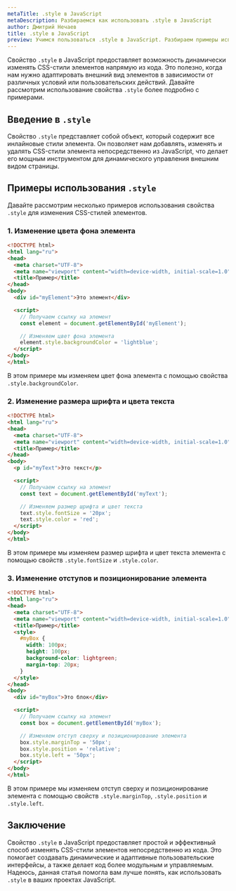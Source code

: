```yaml
---
metaTitle: .style в JavaScript
metaDescription: Разбираемся как использовать .style в JavaScript
author: Дмитрий Нечаев
title: .style в JavaScript
preview: Учимся пользоваться .style в JavaScript. Разбираем примеры использования
---
```


Свойство `.style` в JavaScript предоставляет возможность динамически изменять CSS-стили элементов напрямую из кода. Это полезно, когда нам нужно адаптировать внешний вид элементов в зависимости от различных условий или пользовательских действий. Давайте рассмотрим использование свойства `.style` более подробно с примерами.

## Введение в `.style`

Свойство `.style` представляет собой объект, который содержит все инлайновые стили элемента. Он позволяет нам добавлять, изменять и удалять CSS-стили элемента непосредственно из JavaScript, что делает его мощным инструментом для динамического управления внешним видом страницы.

## Примеры использования `.style`

Давайте рассмотрим несколько примеров использования свойства `.style` для изменения CSS-стилей элементов.

### 1. Изменение цвета фона элемента

```html
<!DOCTYPE html>
<html lang="ru">
<head>
  <meta charset="UTF-8">
  <meta name="viewport" content="width=device-width, initial-scale=1.0">
  <title>Пример</title>
</head>
<body>
  <div id="myElement">Это элемент</div>

  <script>
    // Получаем ссылку на элемент
    const element = document.getElementById('myElement');

    // Изменяем цвет фона элемента
    element.style.backgroundColor = 'lightblue';
  </script>
</body>
</html>

```

В этом примере мы изменяем цвет фона элемента с помощью свойства `.style.backgroundColor`.

### 2. Изменение размера шрифта и цвета текста

```html
<!DOCTYPE html>
<html lang="ru">
<head>
  <meta charset="UTF-8">
  <meta name="viewport" content="width=device-width, initial-scale=1.0">
  <title>Пример</title>
</head>
<body>
  <p id="myText">Это текст</p>

  <script>
    // Получаем ссылку на элемент
    const text = document.getElementById('myText');

    // Изменяем размер шрифта и цвет текста
    text.style.fontSize = '20px';
    text.style.color = 'red';
  </script>
</body>
</html>

```

В этом примере мы изменяем размер шрифта и цвет текста элемента с помощью свойств `.style.fontSize` и `.style.color`.

### 3. Изменение отступов и позиционирование элемента

```html
<!DOCTYPE html>
<html lang="ru">
<head>
  <meta charset="UTF-8">
  <meta name="viewport" content="width=device-width, initial-scale=1.0">
  <title>Пример</title>
  <style>
    #myBox {
      width: 100px;
      height: 100px;
      background-color: lightgreen;
      margin-top: 20px;
    }
  </style>
</head>
<body>
  <div id="myBox">Это блок</div>

  <script>
    // Получаем ссылку на элемент
    const box = document.getElementById('myBox');

    // Изменяем отступ сверху и позиционирование элемента
    box.style.marginTop = '50px';
    box.style.position = 'relative';
    box.style.left = '50px';
  </script>
</body>
</html>

```

В этом примере мы изменяем отступ сверху и позиционирование элемента с помощью свойств `.style.marginTop`, `.style.position` и `.style.left`.

## Заключение

Свойство `.style` в JavaScript предоставляет простой и эффективный способ изменять CSS-стили элементов непосредственно из кода. Это помогает создавать динамические и адаптивные пользовательские интерфейсы, а также делает код более модульным и управляемым. Надеюсь, данная статья помогла вам лучше понять, как использовать `.style` в ваших проектах JavaScript.